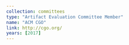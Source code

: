 ```yaml
---
collection: committees
type: "Artifact Evaluation Committee Member"
name: "ACM CGO"
link: http://cgo.org/
years: [2017]
---
```


